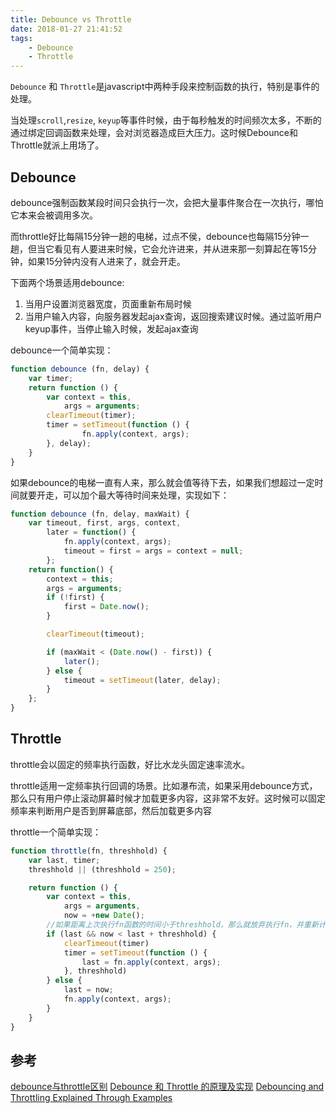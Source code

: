 ```yaml
---
title: Debounce vs Throttle
date: 2018-01-27 21:41:52
tags:
    - Debounce
    - Throttle
---
```


`Debounce` 和 `Throttle`是javascript中两种手段来控制函数的执行，特别是事件的处理。

当处理`scroll`,`resize`, `keyup`等事件时候，由于每秒触发的时间频次太多，不断的通过绑定回调函数来处理，会对浏览器造成巨大压力。这时候Debounce和Throttle就派上用场了。

## Debounce
debounce强制函数某段时间只会执行一次，会把大量事件聚合在一次执行，哪怕它本来会被调用多次。

而throttle好比每隔15分钟一趟的电梯，过点不侯，debounce也每隔15分钟一趟，但当它看见有人要进来时候，它会允许进来，并从进来那一刻算起在等15分钟，如果15分钟内没有人进来了，就会开走。
<!--more-->

下面两个场景适用debounce:
1. 当用户设置浏览器宽度，页面重新布局时候
2. 当用户输入内容，向服务器发起ajax查询，返回搜索建议时候。通过监听用户keyup事件，当停止输入时候，发起ajax查询

debounce一个简单实现：
```javascript
function debounce (fn, delay) {
    var timer;
    return function () {
        var context = this,
            args = arguments; 
        clearTimeout(timer);
        timer = setTimeout(function () {
                fn.apply(context, args);
        }, delay);
    }
}
```

如果debounce的电梯一直有人来，那么就会值等待下去，如果我们想超过一定时间就要开走，可以加个最大等待时间来处理，实现如下：

```javascript
function debounce (fn, delay, maxWait) {
    var timeout, first, args, context, 
        later = function() {
            fn.apply(context, args);
            timeout = first = args = context = null;
        };
    return function() {
        context = this;
        args = arguments;
        if (!first) {
            first = Date.now();
        }

        clearTimeout(timeout);

        if (maxWait < (Date.now() - first)) {
            later();
        } else {
            timeout = setTimeout(later, delay);
        }
    };
}
```
## Throttle
throttle会以固定的频率执行函数，好比水龙头固定速率流水。

throttle适用一定频率执行回调的场景。比如瀑布流，如果采用debounce方式，那么只有用户停止滚动屏幕时候才加载更多内容，这非常不友好。这时候可以固定频率来判断用户是否到屏幕底部，然后加载更多内容

throttle一个简单实现：
```javascript
function throttle(fn, threshhold) {
    var last, timer;
    threshhold || (threshhold = 250);

    return function () {
        var context = this,
            args = arguments,
            now = +new Date();
        //如果距离上次执行fn函数的时间小于threshhold，那么就放弃执行fn，并重新计时
        if (last && now < last + threshhold) {
            clearTimeout(timer)
            timer = setTimeout(function () {
                last = fn.apply(context, args);
            }, threshhold)
        } else {
            last = now;
            fn.apply(context, args);
        }
    }
}
```

## 参考
[debounce与throttle区别](http://blog.csdn.net/ligang2585116/article/details/75003436)
[Debounce 和 Throttle 的原理及实现](http://blog.csdn.net/redtopic/article/details/69396722)
[Debouncing and Throttling Explained Through Examples](https://css-tricks.com/debouncing-throttling-explained-examples/)




